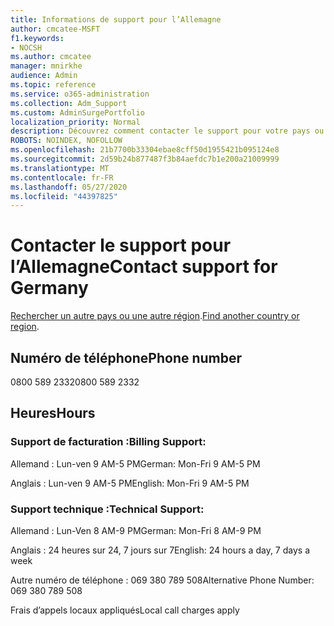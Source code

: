 ```yaml
---
title: Informations de support pour l’Allemagne
author: cmcatee-MSFT
f1.keywords:
- NOCSH
ms.author: cmcatee
manager: mnirkhe
audience: Admin
ms.topic: reference
ms.service: o365-administration
ms.collection: Adm_Support
ms.custom: AdminSurgePortfolio
localization_priority: Normal
description: Découvrez comment contacter le support pour votre pays ou région.
ROBOTS: NOINDEX, NOFOLLOW
ms.openlocfilehash: 21b7700b33304ebae8cff50d1955421b095124e8
ms.sourcegitcommit: 2d59b24b877487f3b84aefdc7b1e200a21009999
ms.translationtype: MT
ms.contentlocale: fr-FR
ms.lasthandoff: 05/27/2020
ms.locfileid: "44397825"
---
```

# <a name="contact-support-for-germany"></a><span data-ttu-id="8aa36-103">Contacter le support pour l’Allemagne</span><span class="sxs-lookup"><span data-stu-id="8aa36-103">Contact support for Germany</span></span>

<span data-ttu-id="8aa36-104">[Rechercher un autre pays ou une autre région](../contact-support-for-business-products.md).</span><span class="sxs-lookup"><span data-stu-id="8aa36-104">[Find another country or region](../contact-support-for-business-products.md).</span></span>

## <a name="phone-number"></a><span data-ttu-id="8aa36-105">Numéro de téléphone</span><span class="sxs-lookup"><span data-stu-id="8aa36-105">Phone number</span></span>
<span data-ttu-id="8aa36-106">0800 589 2332</span><span class="sxs-lookup"><span data-stu-id="8aa36-106">0800 589 2332</span></span>

## <a name="hours"></a><span data-ttu-id="8aa36-107">Heures</span><span class="sxs-lookup"><span data-stu-id="8aa36-107">Hours</span></span>
### <a name="billing-support"></a><span data-ttu-id="8aa36-108">Support de facturation :</span><span class="sxs-lookup"><span data-stu-id="8aa36-108">Billing Support:</span></span>

<span data-ttu-id="8aa36-109">Allemand : Lun-ven 9 AM-5 PM</span><span class="sxs-lookup"><span data-stu-id="8aa36-109">German: Mon-Fri 9 AM-5 PM</span></span>

<span data-ttu-id="8aa36-110">Anglais : Lun-ven 9 AM-5 PM</span><span class="sxs-lookup"><span data-stu-id="8aa36-110">English: Mon-Fri 9 AM-5 PM</span></span>

### <a name="technical-support"></a><span data-ttu-id="8aa36-111">Support technique :</span><span class="sxs-lookup"><span data-stu-id="8aa36-111">Technical Support:</span></span>

<span data-ttu-id="8aa36-112">Allemand : Lun-Ven 8 AM-9 PM</span><span class="sxs-lookup"><span data-stu-id="8aa36-112">German: Mon-Fri 8 AM-9 PM</span></span>

<span data-ttu-id="8aa36-113">Anglais : 24 heures sur 24, 7 jours sur 7</span><span class="sxs-lookup"><span data-stu-id="8aa36-113">English: 24 hours a day, 7 days a week</span></span>

<span data-ttu-id="8aa36-114">Autre numéro de téléphone : 069 380 789 508</span><span class="sxs-lookup"><span data-stu-id="8aa36-114">Alternative Phone Number: 069 380 789 508</span></span>

<span data-ttu-id="8aa36-115">Frais d’appels locaux appliqués</span><span class="sxs-lookup"><span data-stu-id="8aa36-115">Local call charges apply</span></span>
